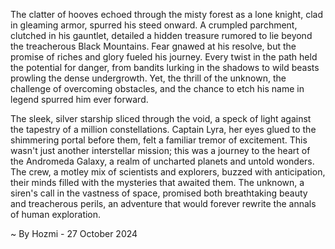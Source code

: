 
The clatter of hooves echoed through the misty forest as a lone knight, clad in gleaming armor, spurred his steed onward. A crumpled parchment, clutched in his gauntlet, detailed a hidden treasure rumored to lie beyond the treacherous Black Mountains. Fear gnawed at his resolve, but the promise of riches and glory fueled his journey. Every twist in the path held the potential for danger, from bandits lurking in the shadows to wild beasts prowling the dense undergrowth. Yet, the thrill of the unknown, the challenge of overcoming obstacles, and the chance to etch his name in legend spurred him ever forward.

The sleek, silver starship sliced through the void, a speck of light against the tapestry of a million constellations. Captain Lyra, her eyes glued to the shimmering portal before them, felt a familiar tremor of excitement. This wasn't just another interstellar mission; this was a journey to the heart of the Andromeda Galaxy, a realm of uncharted planets and untold wonders. The crew, a motley mix of scientists and explorers, buzzed with anticipation, their minds filled with the mysteries that awaited them. The unknown, a siren's call in the vastness of space, promised both breathtaking beauty and treacherous perils, an adventure that would forever rewrite the annals of human exploration. 

~ By Hozmi - 27 October 2024
